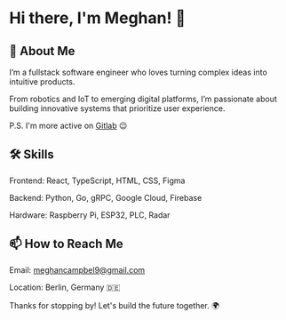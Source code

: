 # Hi there, I'm Meghan! 👋

## 🚀 About Me

I’m a fullstack software engineer who loves turning complex ideas into intuitive products. 

From robotics and IoT to emerging digital platforms, I’m passionate about building innovative systems that prioritize user experience.

P.S. I'm more active on [Gitlab](https://gitlab.com/meghancampbell) 😉

## 🛠 Skills

Frontend: React, TypeScript, HTML, CSS, Figma

Backend: Python, Go, gRPC, Google Cloud, Firebase

Hardware: Raspberry Pi, ESP32, PLC, Radar

## 📫 How to Reach Me

Email: meghancampbel9@gmail.com

Location: Berlin, Germany 🇩🇪

Thanks for stopping by! Let's build the future together. 🌍
